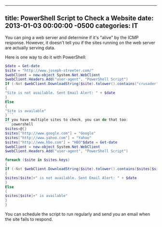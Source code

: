 ﻿---

title:  PowerShell Script to Check a Website
date:   2013-01-03 00:00:00 -0500
categories: IT
---






You can ping a web server and determine if it's "alive" by the ICMP response. However, it doesn't tell you if the sites running on the web server are actually serving data.

Here is one way to do it with PowerShell:
```powershell
$date = Get-date
$site = "http://www.joseph-streeter.com/"
$webClient = new-object System.Net.WebClient
$webClient.Headers.Add("user-agent", "PowerShell Script")
If (-Not $webClient.DownloadString($site).tolower().contains("crusader"))
{
"Site is not available. Sent Email Alert: " + $date
}
Else
{
"Site is available"
}```
If you have multiple sites to check, you can do that too:
```powershell
$sites=@{}
$sites["http://www.google.com"] = "Google"
$sites["http://www.yahoo.com"] = "Yahoo"
$sites["http://www.hbo.com"] = "HBO"$date = Get-date
$webClient = new-object System.Net.WebClient
$webClient.Headers.Add("user-agent", "PowerShell Script")

foreach ($site in $sites.keys)
{
If (-Not $webClient.DownloadString($site).tolower().contains($sites[$site].ToLower()))
{
$sites[$site]+" is not available. Sent Email Alert: " + $date
}
Else
{
$sites[$site]+" is available"
}
}
```
You can schedule the script to run regularly and send you an email when the site fails to respond.


